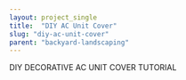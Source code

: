 ```yaml
---
layout: project_single
title:  "DIY AC Unit Cover"
slug: "diy-ac-unit-cover"
parent: "backyard-landscaping"
---
```

DIY DECORATIVE AC UNIT COVER TUTORIAL
